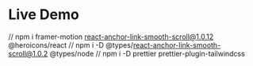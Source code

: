 # Live Demo 

// npm i framer-motion react-anchor-link-smooth-scroll@1.0.12 @heroicons/react
// npm i -D @types/react-anchor-link-smooth-scroll@1.0.2 @types/node
// npm i -D prettier prettier-plugin-tailwindcss





